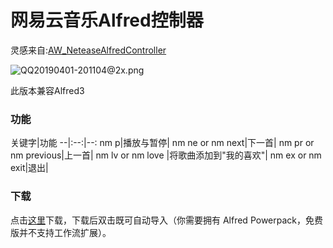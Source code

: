 # 网易云音乐Alfred控制器

  



灵感来自:[AW_NeteaseAlfredController](https://github.com/li-xinyang/AW_NeteaseAlfredController)

  ![QQ20190401-201104@2x.png](https://i.loli.net/2019/04/01/5ca1fff216e22.png)



此版本兼容Alfred3



### 功能

关键字|功能
--|:--:|--:
nm p|播放与暂停|
nm ne or nm next|下一首|
nm pr or nm previous|上一首|
nm lv or nm love |将歌曲添加到"我的喜欢"|
nm ex or nm exit|退出|


### 下载
点击[这里](https://github.com/xieyezi/NeteaseMusicWorkFolwForAlfred/blob/master/NeteaseMusic%20Controller.alfredworkflow?raw=trueg)下载，下载后双击既可自动导入（你需要拥有 Alfred Powerpack，免费版并不支持工作流扩展）。